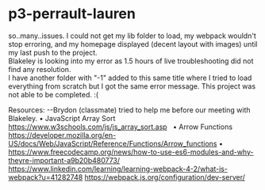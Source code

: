 # p3-perrault-lauren

so..many..issues.  I could not get my lib folder to load, my webpack wouldn't stop erroring, and my homepage displayed (decent layout with images) until my last push to the project.  
Blakeley is looking into my error as 1.5 hours of live troubleshooting did not find any resolution.  
I have another folder with "-1" added to this same title where I tried to load everything from scratch but I got the same error message.  This project was not able to be completed.  :(


Resources:
--Brydon (classmate) tried to help me before our meeting with Blakeley.
	• JavaScript Array Sort https://www.w3schools.com/js/js_array_sort.asp
 	• Arrow Functions https://developer.mozilla.org/en-US/docs/Web/JavaScript/Reference/Functions/Arrow_functions
	• https://www.freecodecamp.org/news/how-to-use-es6-modules-and-why-theyre-important-a9b20b480773/
https://www.linkedin.com/learning/learning-webpack-4-2/what-is-webpack?u=41282748
https://webpack.js.org/configuration/dev-server/
